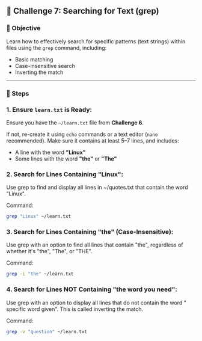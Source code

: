 ## 🎯 Challenge 7: Searching for Text (grep)

### 🧠 Objective
Learn how to effectively search for specific patterns (text strings) within files using the `grep` command, including:
- Basic matching
- Case-insensitive search
- Inverting the match

---

### 🔧 Steps

### 1. Ensure `learn.txt` is Ready:
Ensure you have the `~/learn.txt` file from **Challenge 6**.

If not, re-create it using `echo` commands or a text editor (`nano` recommended). Make sure it contains at least 5–7 lines, and includes:
- A line with the word **"Linux"**
- Some lines with the word **"the"** or **"The"**


### 2. Search for Lines Containing "Linux":

Use grep to find and display all lines in ~/quotes.txt that contain the word "Linux".

Command:

```Bash
grep "Linux" ~/learn.txt
```


### 3. Search for Lines Containing "the" (Case-Insensitive):

Use grep with an option to find all lines that contain "the", regardless of whether it's "the", "The", or "THE".

Command:

```Bash
grep -i "the" ~/learn.txt
```

### 4. Search for Lines NOT Containing "the word you need":

Use grep with an option to display all lines that do not contain the word " specific word given". This is called inverting the match.

Command:

```Bash
grep -v "question" ~/learn.txt
```

